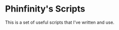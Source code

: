 Phinfinity's Scripts
====================

This is a set of useful scripts that I've written and use.
